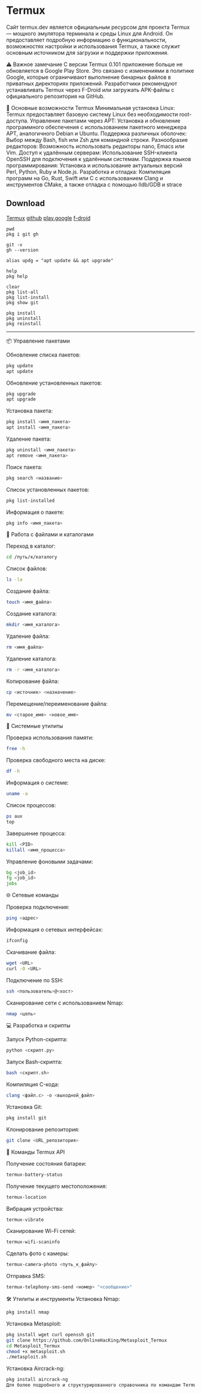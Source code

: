 # Termux

Сайт termux.dev является официальным ресурсом для проекта Termux — мощного эмулятора терминала и среды Linux для Android. Он предоставляет подробную информацию о функциональности, возможностях настройки и использования Termux, а также служит основным источником для загрузки и поддержки приложения.

⚠️ Важное замечание
С версии Termux 0.101 приложение больше не обновляется в Google Play Store. Это связано с изменениями в политике Google, которые ограничивают выполнение бинарных файлов в приватных директориях приложений. Разработчики рекомендуют устанавливать Termux через F-Droid или загружать APK-файлы с официального репозитория на GitHub.​

🔧 Основные возможности Termux
Минимальная установка Linux: Termux предоставляет базовую систему Linux без необходимости root-доступа.
Управление пакетами через APT: Установка и обновление программного обеспечения с использованием пакетного менеджера APT, аналогичного Debian и Ubuntu.
Поддержка различных оболочек: Выбор между Bash, fish или Zsh для командной строки.
Разнообразие редакторов: Возможность использовать редакторы nano, Emacs или Vim.
Доступ к удалённым серверам: Использование SSH-клиента OpenSSH для подключения к удалённым системам.
Поддержка языков программирования: Установка и использование актуальных версий Perl, Python, Ruby и Node.js.
Разработка и отладка: Компиляция программ на Go, Rust, Swift или C с использованием Clang и инструментов CMake, а также отладка с помощью lldb/GDB и strace


## Download

[Termux](https://termux.dev/)
[github](https://github.com/termux/termux-app)
[play.google](https://play.google.com/store/apps/details?id=com.termux)
[f-droid](https://f-droid.org/packages/com.termux/)


```
pwd
pkg i git gh

git -v
gh --version

alias updg = "apt update && apt upgrade"

help
pkg help

clear
pkg list-all
pkg list-install
pkg show git
```

```
pkg install
pkg uninstall
pkg reinstall
```



---



📦 Управление пакетами

Обновление списка пакетов:
```bash
pkg update
apt update
```

Обновление установленных пакетов:
```bash
pkg upgrade
apt upgrade
```

Установка пакета:
```bash
pkg install <имя_пакета>
apt install <имя_пакета>
```

Удаление пакета:
```bash
pkg uninstall <имя_пакета>
apt remove <имя_пакета>
```

Поиск пакета:
```bash
pkg search <название>
```

Список установленных пакетов:
```bash
pkg list-installed
```

Информация о пакете:
```bash
pkg info <имя_пакета>
```

📁 Работа с файлами и каталогами

Переход в каталог:
```bash
cd /путь/к/каталогу
```

Список файлов:
```bash
ls -la
```

Создание файла:
```bash
touch <имя_файла>
```

Создание каталога:
```bash
mkdir <имя_каталога>
```

Удаление файла:
```bash
rm <имя_файла>
```

Удаление каталога:
```bash
rm -r <имя_каталога>
```

Копирование файла:
```bash
cp <источник> <назначение>
```

Перемещение/переименование файла:
```bash
mv <старое_имя> <новое_имя>
```

🧰 Системные утилиты

Проверка использования памяти:
```bash
free -h
```

Проверка свободного места на диске:
```bash
df -h
```

Информация о системе:
```bash
uname -a
```

Список процессов:
```bash
ps aux
top
```

Завершение процесса:
```bash
kill <PID>
killall <имя_процесса>
```

Управление фоновыми задачами:
```bash
bg <job_id>
fg <job_id>
jobs
```

🌐 Сетевые команды

Проверка подключения:
```bash
ping <адрес>
```

Информация о сетевых интерфейсах:
```bash
ifconfig
```

Скачивание файла:
```bash
wget <URL>
curl -O <URL>
```

Подключение по SSH:
```bash
ssh <пользователь>@<хост>
```

Сканирование сети с использованием Nmap:
```bash
nmap <цель>
```

💻 Разработка и скрипты

Запуск Python-скрипта:
```bash
python <скрипт.py>
```

Запуск Bash-скрипта:
```bash
bash <скрипт.sh>
```

Компиляция C-кода:
```bash
clang <файл.c> -o <выходной_файл>
```

Установка Git:
```bash
pkg install git
```

Клонирование репозитория:
```bash
git clone <URL_репозитория>
```

📱 Команды Termux API

Получение состояния батареи:
```bash
termux-battery-status
```

Получение текущего местоположения:
```bash
termux-location
```

Вибрация устройства:
```bash
termux-vibrate
```

Сканирование Wi-Fi сетей:
```bash
termux-wifi-scaninfo
```

Сделать фото с камеры:
```bash
termux-camera-photo <путь_к_файлу>
```

Отправка SMS:
```bash
termux-telephony-sms-send <номер> "<сообщение>"
```

🛠️ Утилиты и инструменты
Установка Nmap:
```bash
pkg install nmap
```

Установка Metasploit:
```bash
pkg install wget curl openssh git
git clone https://github.com/OnlineHacKing/Metasploit_Termux
cd Metasploit_Termux
chmod +x metasploit.sh
./metasploit.sh
```

Установка Aircrack-ng:
```bash
pkg install aircrack-ng
Для более подробного и структурированного справочника по командам Termux вы можете ознакомиться с Termux Command Handbook 
```

